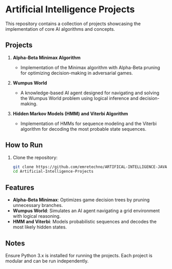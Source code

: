 # Artificial Intelligence Projects

This repository contains a collection of projects showcasing the implementation of core AI algorithms and concepts.

## Projects

1. **Alpha-Beta Minimax Algorithm**  
   - Implementation of the Minimax algorithm with Alpha-Beta pruning for optimizing decision-making in adversarial games.

2. **Wumpus World**  
   - A knowledge-based AI agent designed for navigating and solving the Wumpus World problem using logical inference and decision-making.

3. **Hidden Markov Models (HMM) and Viterbi Algorithm**  
   - Implementation of HMMs for sequence modeling and the Viterbi algorithm for decoding the most probable state sequences.

## How to Run
1. Clone the repository:
   ```bash
   git clone https://github.com/emretechno/ARTIFICAL-INTELLIGENCE-JAVA-/tree/main
   cd Artificial-Intelligence-Projects

## Features

- **Alpha-Beta Minimax**: Optimizes game decision trees by pruning unnecessary branches.
- **Wumpus World**: Simulates an AI agent navigating a grid environment with logical reasoning.
- **HMM and Viterbi**: Models probabilistic sequences and decodes the most likely hidden states.

## Notes
Ensure Python 3.x is installed for running the projects.
Each project is modular and can be run independently.
